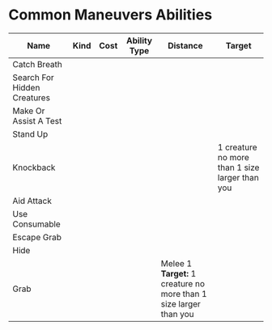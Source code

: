 # Common Maneuvers Abilities

| Name                        | Kind | Cost | Ability Type | Distance                                                           | Target                                         |
| --------------------------- | ---- | ---- | ------------ | ------------------------------------------------------------------ | ---------------------------------------------- |
| Catch Breath                |      |      |              |                                                                    |                                                |
| Search For Hidden Creatures |      |      |              |                                                                    |                                                |
| Make Or Assist A Test       |      |      |              |                                                                    |                                                |
| Stand Up                    |      |      |              |                                                                    |                                                |
| Knockback                   |      |      |              |                                                                    | 1 creature no more than 1 size larger than you |
| Aid Attack                  |      |      |              |                                                                    |                                                |
| Use Consumable              |      |      |              |                                                                    |                                                |
| Escape Grab                 |      |      |              |                                                                    |                                                |
| Hide                        |      |      |              |                                                                    |                                                |
| Grab                        |      |      |              | Melee 1 **Target:** 1 creature no more than 1 size larger than you |                                                |

